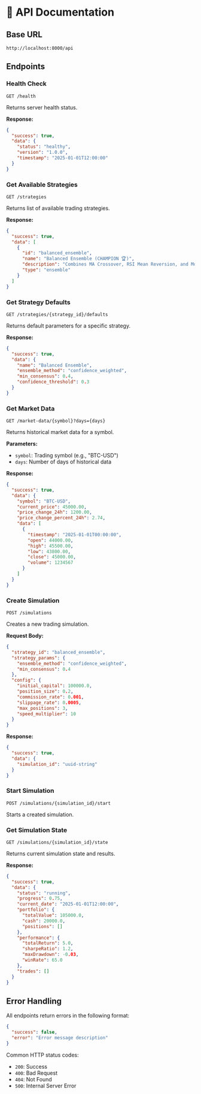 # 🔌 API Documentation

## Base URL
```
http://localhost:8000/api
```

## Endpoints

### Health Check
```http
GET /health
```
Returns server health status.

**Response:**
```json
{
  "success": true,
  "data": {
    "status": "healthy",
    "version": "1.0.0",
    "timestamp": "2025-01-01T12:00:00"
  }
}
```

### Get Available Strategies
```http
GET /strategies
```
Returns list of available trading strategies.

**Response:**
```json
{
  "success": true,
  "data": [
    {
      "id": "balanced_ensemble",
      "name": "Balanced Ensemble (CHAMPION 🏆)",
      "description": "Combines MA Crossover, RSI Mean Reversion, and Momentum strategies",
      "type": "ensemble"
    }
  ]
}
```

### Get Strategy Defaults
```http
GET /strategies/{strategy_id}/defaults
```
Returns default parameters for a specific strategy.

**Response:**
```json
{
  "success": true,
  "data": {
    "name": "Balanced Ensemble",
    "ensemble_method": "confidence_weighted",
    "min_consensus": 0.4,
    "confidence_threshold": 0.3
  }
}
```

### Get Market Data
```http
GET /market-data/{symbol}?days={days}
```
Returns historical market data for a symbol.

**Parameters:**
- `symbol`: Trading symbol (e.g., "BTC-USD")
- `days`: Number of days of historical data

**Response:**
```json
{
  "success": true,
  "data": {
    "symbol": "BTC-USD",
    "current_price": 45000.00,
    "price_change_24h": 1200.00,
    "price_change_percent_24h": 2.74,
    "data": [
      {
        "timestamp": "2025-01-01T00:00:00",
        "open": 44000.00,
        "high": 45500.00,
        "low": 43800.00,
        "close": 45000.00,
        "volume": 1234567
      }
    ]
  }
}
```

### Create Simulation
```http
POST /simulations
```
Creates a new trading simulation.

**Request Body:**
```json
{
  "strategy_id": "balanced_ensemble",
  "strategy_params": {
    "ensemble_method": "confidence_weighted",
    "min_consensus": 0.4
  },
  "config": {
    "initial_capital": 100000.0,
    "position_size": 0.2,
    "commission_rate": 0.001,
    "slippage_rate": 0.0005,
    "max_positions": 3,
    "speed_multiplier": 10
  }
}
```

**Response:**
```json
{
  "success": true,
  "data": {
    "simulation_id": "uuid-string"
  }
}
```

### Start Simulation
```http
POST /simulations/{simulation_id}/start
```
Starts a created simulation.

### Get Simulation State
```http
GET /simulations/{simulation_id}/state
```
Returns current simulation state and results.

**Response:**
```json
{
  "success": true,
  "data": {
    "status": "running",
    "progress": 0.75,
    "current_date": "2025-01-01T12:00:00",
    "portfolio": {
      "totalValue": 105000.0,
      "cash": 20000.0,
      "positions": []
    },
    "performance": {
      "totalReturn": 5.0,
      "sharpeRatio": 1.2,
      "maxDrawdown": -0.03,
      "winRate": 65.0
    },
    "trades": []
  }
}
```

## Error Handling

All endpoints return errors in the following format:
```json
{
  "success": false,
  "error": "Error message description"
}
```

Common HTTP status codes:
- `200`: Success
- `400`: Bad Request
- `404`: Not Found
- `500`: Internal Server Error
